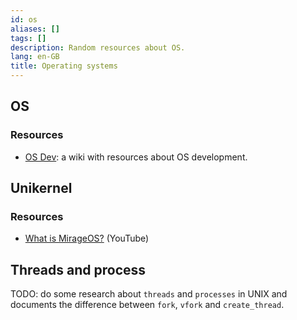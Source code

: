 ```yaml
---
id: os
aliases: []
tags: []
description: Random resources about OS.
lang: en-GB
title: Operating systems
---
```


## OS

### Resources

- [OS Dev](https://wiki.osdev.org/Expanded_Main_Page): a wiki with resources about OS development.

## Unikernel

### Resources

- [What is MirageOS?](https://www.youtube.com/watch?app=desktop&v=aQuEu9bpnVY) (YouTube)

## Threads and process

TODO: do some research about `threads` and `processes` in UNIX and documents the difference between `fork`, `vfork` and `create_thread`.